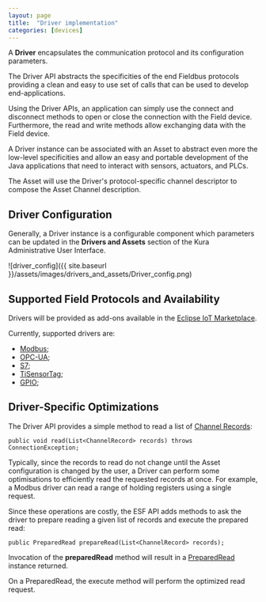 ```yaml
---
layout: page
title:  "Driver implementation"
categories: [devices]
---
```


A **Driver** encapsulates the communication protocol and its configuration parameters.

The Driver API abstracts the specificities of the end Fieldbus protocols providing a clean and easy to use set of calls that can be used to develop end-applications.

Using the Driver APIs, an application can simply use the connect and disconnect methods to open or close the connection with the Field device. Furthermore, the read and write methods allow exchanging​ data with the Field device.  

A Driver instance can be associated with an Asset to abstract even more the low-level specificities and allow an easy and portable development of the Java applications that need to interact with sensors, actuators, and PLCs.

The Asset will use the Driver's protocol-specific channel descriptor to compose the Asset Channel description.

## Driver Configuration 
Generally, a Driver instance is a configurable component which parameters can be updated in the **Drivers and Assets** section of the Kura Administrative User Interface.

![driver_config]({{ site.baseurl }}/assets/images/drivers_and_assets/Driver_config.png)

## Supported Field Protocols and Availability

Drivers will be provided as add-ons available in the [Eclipse IoT Marketplace](https://marketplace.eclipse.org/category/categories/eclipse-kura).

Currently, supported drivers are:
- [Modbus](https://marketplace.eclipse.org/content/esf-modbus-driver-community-edition);
- [OPC-UA](https://marketplace.eclipse.org/content/opc-ua-driver-kura);
- [S7](https://marketplace.eclipse.org/content/s7-driver-kura-developer-preview);
- [TiSensorTag](https://marketplace.eclipse.org/content/ti-sensortag-driver-eclipse-kura);
- [GPIO](https://marketplace.eclipse.org/content/???);

## Driver-Specific Optimizations

The Driver API provides a simple method to read a list of [Channel Records](http://download.eclipse.org/kura/docs/api/3.1.0/apidocs/org/eclipse/kura/channel/ChannelRecord.html):

```
public void read(List<ChannelRecord> records) throws ConnectionException;
```

Typically, since the records to read do not change until the Asset configuration is changed by the user, a Driver can perform some optimisations to efficiently read the requested records at once. For example, a Modbus driver can read a range of holding registers using a single request.

Since these operations are costly, the ESF API adds methods to ask the driver to prepare reading a given list of records and execute the prepared read:

```
public PreparedRead prepareRead(List<ChannelRecord> records);
```

Invocation of the **preparedRead** method will result in a [PreparedRead](http://download.eclipse.org/kura/docs/api/3.1.0/apidocs/org/eclipse/kura/driver/PreparedRead.html) instance returned.

On a PreparedRead, the execute method will perform the optimized read request.